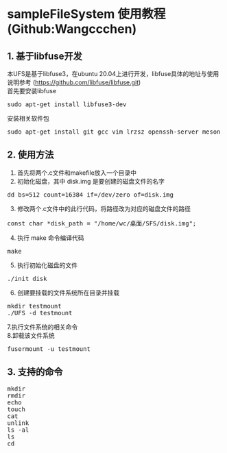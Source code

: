 # sampleFileSystem 使用教程 (Github:Wangccchen)

## 1. 基于libfuse开发
本UFS是基于libfuse3，在ubuntu 20.04上进行开发，libfuse具体的地址与使用说明参考 
 (https://github.com/libfuse/libfuse.git)  
 首先要安装libfuse
 <pre>sudo apt-get install libfuse3-dev</pre>  
 安装相关软件包
 <pre>sudo apt-get install git gcc vim lrzsz openssh-server meson pkg-config make unity-tweak-tool libtool m4 autoconf pkg-config meson</pre>


## 2. 使用方法
1. 首先将两个.c文件和makefile放入一个目录中
2. 初始化磁盘，其中 disk.img 是要创建的磁盘文件的名字  
<pre>dd bs=512 count=16384 if=/dev/zero of=disk.img</pre>    
3. 修改两个.c文件中的此行代码，将路径改为对应的磁盘文件的路径  
<pre>const char *disk_path = "/home/wc/桌面/SFS/disk.img";</pre>
4. 执行 make 命令编译代码  
<pre>make</pre> 
5. 执行初始化磁盘的文件  
<pre>./init_disk</pre>
6. 创建要挂载的文件系统所在目录并挂载  
<pre>
mkdir testmount
./UFS -d testmount
</pre>  
7.执行文件系统的相关命令  
8.卸载该文件系统
<pre>
fusermount -u testmount
</pre>

## 3. 支持的命令
<pre>mkdir
rmdir
echo
touch
cat
unlink
ls -al
ls
cd
